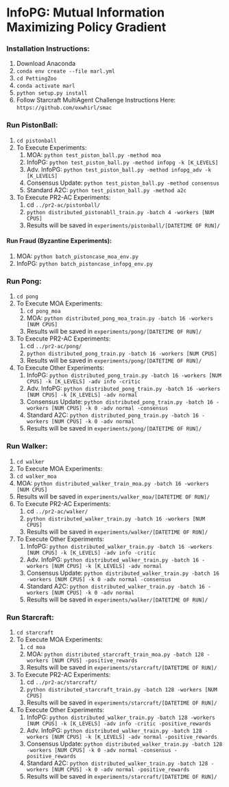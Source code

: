 # InfoPG: Mutual Information Maximizing Policy Gradient

### Installation Instructions:
1. Download Anaconda
2. `conda env create --file marl.yml`
3. `cd PettingZoo`
4. `conda activate marl`
5. `python setup.py install`
6. Follow Starcraft MultiAgent Challenge Instructions Here: `https://github.com/oxwhirl/smac`

### Run PistonBall:
1. `cd pistonball`
2. To Execute Experiments:
    1. MOA: `python test_piston_ball.py -method moa`
    2. InfoPG: `python test_piston_ball.py -method infopg -k [K_LEVELS]`
    3. Adv. InfoPG: `python test_piston_ball.py -method infopg_adv -k [K_LEVELS]`
    4. Consensus Update: `python test_piston_ball.py -method consensus`
    5. Standard A2C: `python test_piston_ball.py -method a2c`
3. To Execute PR2-AC Experiments:
   1. cd `../pr2-ac/pistonball/`
   2. `python distributed_pistonabll_train.py -batch 4 -workers [NUM CPUS]`
   3. Results will be saved in `experiments/pistonball/[DATETIME OF RUN]/`
#### Run Fraud (Byzantine Experiments):
1. MOA: `python batch_pistoncase_moa_env.py`
2. InfoPG: `python batch_pistoncase_infopg_env.py`

### Run Pong:
1. `cd pong`
2. To Execute MOA Experiments:
   1. `cd pong_moa`
   2. MOA: `python distributed_pong_moa_train.py -batch 16 -workers [NUM CPUS]`
   3. Results will be saved in `experiments/pong/[DATETIME OF RUN]/`
3. To Execute PR2-AC Experiments:
   1. cd `../pr2-ac/pong/`
   2. `python distributed_pong_train.py -batch 16 -workers [NUM CPUS]`
   3. Results will be saved in `experiments/pong/[DATETIME OF RUN]/`
4. To Execute Other Experiments:
   1. InfoPG: `python distributed_pong_train.py -batch 16 -workers [NUM CPUS] -k [K_LEVELS] -adv info -critic`
   2. Adv. InfoPG: `python distributed_pong_train.py -batch 16 -workers [NUM CPUS] -k [K_LEVELS] -adv normal`
   3. Consensus Update: `python distributed_pong_train.py -batch 16 -workers [NUM CPUS] -k 0 -adv normal -consensus`
   4. Standard A2C: `python distributed_pong_train.py -batch 16 -workers [NUM CPUS] -k 0 -adv normal`
   5. Results will be saved in `experiments/pong/[DATETIME OF RUN]/`

### Run Walker:
1. `cd walker`
2. To Execute MOA Experiments:
  1. `cd walker_moa`
  2. MOA: `python distributed_walker_train_moa.py -batch 16 -workers [NUM CPUS]`
  3. Results will be saved in `experiments/walker_moa/[DATETIME OF RUN]/`
3. To Execute PR2-AC Experiments:
   1. cd `../pr2-ac/walker/`
   2. `python distributed_walker_train.py -batch 16 -workers [NUM CPUS]`
   3. Results will be saved in `experiments/walker/[DATETIME OF RUN]/`
4. To Execute Other Experiments:
   1. InfoPG: `python distributed_walker_train.py -batch 16 -workers [NUM CPUS] -k [K_LEVELS] -adv info -critic`
   2. Adv. InfoPG: `python distributed_walker_train.py -batch 16 -workers [NUM CPUS] -k [K_LEVELS] -adv normal`
   3. Consensus Update: `python distributed_walker_train.py -batch 16 -workers [NUM CPUS] -k 0 -adv normal -consensus`
   4. Standard A2C: `python distributed_walker_train.py -batch 16 -workers [NUM CPUS] -k 0 -adv normal`
   5. Results will be saved in `experiments/walker/[DATETIME OF RUN]/`


### Run Starcraft:
1. `cd starcraft`
2. To Execute MOA Experiments:
   1. `cd moa`
   2. MOA: `python distributed_starcraft_train_moa.py -batch 128 -workers [NUM CPUS] -positive_rewards`
   3. Results will be saved in `experiments/starcraft/[DATETIME OF RUN]/`
3. To Execute PR2-AC Experiments:
   1. cd `../pr2-ac/starcraft/`
   2. `python distributed_starcraft_train.py -batch 128 -workers [NUM CPUS]`
   3. Results will be saved in `experiments/starcraft/[DATETIME OF RUN]/`
4. To Execute Other Experiments:
   1. InfoPG: `python distributed_walker_train.py -batch 128 -workers [NUM CPUS] -k [K_LEVELS] -adv info -critic -positive_rewards`
   2. Adv. InfoPG: `python distributed_walker_train.py -batch 128 -workers [NUM CPUS] -k [K_LEVELS] -adv normal -positive_rewards`
   3. Consensus Update: `python distributed_walker_train.py -batch 128 -workers [NUM CPUS] -k 0 -adv normal -consensus -positive_rewards`
   4. Standard A2C: `python distributed_walker_train.py -batch 128 -workers [NUM CPUS] -k 0 -adv normal -positive_rewards`
   5. Results will be saved in `experiments/starcraft/[DATETIME OF RUN]/`

   

   



